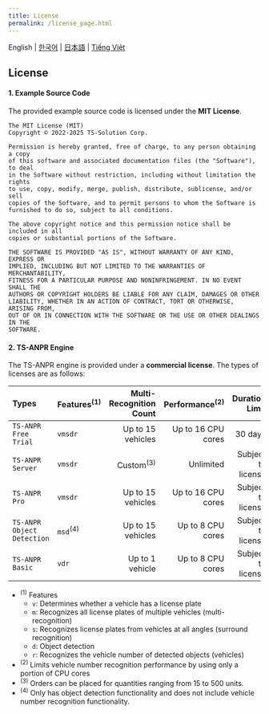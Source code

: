 ```yaml
---
title: License
permalink: /license_page.html
---
```


English | [한국어](doc.i18n/ko-KR/LICENSE.md) | [日本語](doc.i18n/ja-JP/LICENSE.md) | [Tiếng Việt](doc.i18n/vi-VN/LICENSE.md)

## License

#### 1. Example Source Code

The provided example source code is licensed under the **MIT License**.

```
The MIT License (MIT)
Copyright © 2022-2025 TS-Solution Corp.

Permission is hereby granted, free of charge, to any person obtaining a copy
of this software and associated documentation files (the "Software"), to deal
in the Software without restriction, including without limitation the rights
to use, copy, modify, merge, publish, distribute, sublicense, and/or sell
copies of the Software, and to permit persons to whom the Software is
furnished to do so, subject to all conditions.

The above copyright notice and this permission notice shall be included in all
copies or substantial portions of the Software.

THE SOFTWARE IS PROVIDED "AS IS", WITHOUT WARRANTY OF ANY KIND, EXPRESS OR
IMPLIED, INCLUDING BUT NOT LIMITED TO THE WARRANTIES OF MERCHANTABILITY,
FITNESS FOR A PARTICULAR PURPOSE AND NONINFRINGEMENT. IN NO EVENT SHALL THE
AUTHORS OR COPYRIGHT HOLDERS BE LIABLE FOR ANY CLAIM, DAMAGES OR OTHER
LIABILITY, WHETHER IN AN ACTION OF CONTRACT, TORT OR OTHERWISE, ARISING FROM,
OUT OF OR IN CONNECTION WITH THE SOFTWARE OR THE USE OR OTHER DEALINGS IN THE
SOFTWARE.
```

#### 2. TS-ANPR Engine

The TS-ANPR engine is provided under a **commercial license**. The types of licenses are as follows:

| Types                      | Features<sup>(1)</sup> | Multi-Recognition Count | Performance<sup>(2)</sup> |     Duration Limit |
| :------------------------- | :--------------------- | ----------------------: | ------------------------: | -----------------: |
| `TS-ANPR Free Trial`       | `vmsdr`                |       Up to 15 vehicles |        Up to 16 CPU cores |            30 days |
| `TS-ANPR Server`           | `vmsdr`                |    Custom<sup>(3)</sup> |                 Unlimited | Subject to license |
| `TS-ANPR Pro`              | `vmsdr`                |       Up to 15 vehicles |        Up to 16 CPU cores | Subject to license |
| `TS-ANPR Object Detection` | `msd`<sup>(4)</sup>    |       Up to 15 vehicles |         Up to 8 CPU cores | Subject to license |
| `TS-ANPR Basic`            | `vdr`                  |         Up to 1 vehicle |         Up to 8 CPU cores | Subject to license |

- <sup>(1)</sup> Features
  - `v`: Determines whether a vehicle has a license plate
  - `m`: Recognizes all license plates of multiple vehicles (multi-recognition)
  - `s`: Recognizes license plates from vehicles at all angles (surround recognition)
  - `d`: Object detection
  - `r`: Recognizes the vehicle number of detected objects (vehicles)
- <sup>(2)</sup> Limits vehicle number recognition performance by using only a portion of CPU cores
- <sup>(3)</sup> Orders can be placed for quantities ranging from 15 to 500 units.
- <sup>(4)</sup> Only has object detection functionality and does not include vehicle number recognition functionality.

